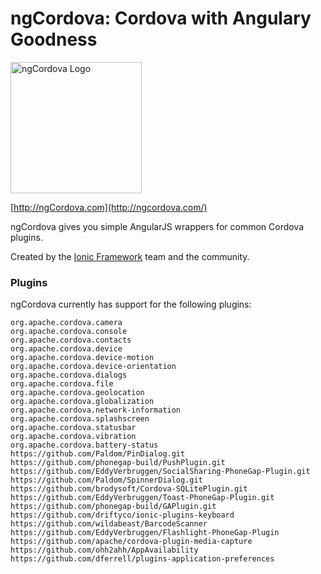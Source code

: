 ngCordova: Cordova with Angulary Goodness
==========

<img src="http://ionicframework.com/img/ngcordova-context-logo.png" alt="ngCordova Logo" width="210px" height="210px" />

[http://ngCordova.com](http://ngcordova.com/)

ngCordova gives you simple AngularJS wrappers for common Cordova plugins.

Created by the [Ionic Framework](http://ionicframework.com/) team and the community.

### Plugins

ngCordova currently has support for the following plugins:

```
org.apache.cordova.camera
org.apache.cordova.console
org.apache.cordova.contacts
org.apache.cordova.device
org.apache.cordova.device-motion
org.apache.cordova.device-orientation
org.apache.cordova.dialogs
org.apache.cordova.file
org.apache.cordova.geolocation
org.apache.cordova.globalization
org.apache.cordova.network-information
org.apache.cordova.splashscreen
org.apache.cordova.statusbar
org.apache.cordova.vibration
org.apache.cordova.battery-status
https://github.com/Paldom/PinDialog.git
https://github.com/phonegap-build/PushPlugin.git
https://github.com/EddyVerbruggen/SocialSharing-PhoneGap-Plugin.git
https://github.com/Paldom/SpinnerDialog.git
https://github.com/brodysoft/Cordova-SQLitePlugin.git
https://github.com/EddyVerbruggen/Toast-PhoneGap-Plugin.git
https://github.com/phonegap-build/GAPlugin.git
https://github.com/driftyco/ionic-plugins-keyboard
https://github.com/wildabeast/BarcodeScanner
https://github.com/EddyVerbruggen/Flashlight-PhoneGap-Plugin
https://github.com/apache/cordova-plugin-media-capture
https://github.com/ohh2ahh/AppAvailability
https://github.com/dferrell/plugins-application-preferences
```
